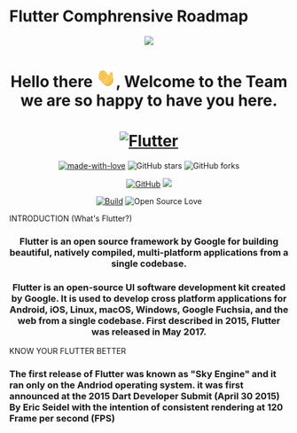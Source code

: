 # **Flutter Comphrensive Roadmap**

<p align="center"><img src="https://media.tenor.com/images/49e8bbc5b4245a62076c898a713e8a28/tenor.gif" width="150" style="margin-right:100" /></p>

<h1 align="center">Hello there <img src="https://raw.githubusercontent.com/ABSphreak/ABSphreak/master/gifs/Hi.gif" width="35" />, Welcome to the Team we are so happy to have you here.</h1>

<a href="https://flutter.dev/">
  <h1 align="center">
    <picture>
      <source media="(prefers-color-scheme: dark)" srcset="https://storage.googleapis.com/cms-storage-bucket/6e19fee6b47b36ca613f.png">
      <img alt="Flutter" src="https://storage.googleapis.com/cms-storage-bucket/c823e53b3a1a7b0d36a9.png">
    </picture>
  </h1>
</a>

<a><p align="center">[![made-with-love](https://img.shields.io/badge/Made%20with-💙-1f425f.svg)](https://flutter.dev/)
![GitHub stars](https://img.shields.io/github/stars/flutter/flutter?style=social) ![GitHub forks](https://img.shields.io/github/forks/flutter/flutter?style=social)</a></p> <p align="center"> <a href="https://github.com/"><img alt="GitHub" src="https://img.shields.io/badge/dynamic/json?logo=github&label=Followers&labelColor=282c34&color=181717&query=%24.data.totalSubs&url=https%3A%2F%2Fapi.spencerwoo.com%2Fsubstats%2F%3Fsource%3Dgithub%26queryKey%3Dflutter&longCache=true"/></a> <a href="https://github.com/flutter"><img src="https://komarev.com/ghpvc/?username=flutter"/></a> </p>
<a><p align="center">[![Build](https://github.com/Sangwan5688/BlackHole/actions/workflows/flutter.yml/badge.svg)](https://github.com/flutter/flutter/actions/workflows/flutter.yml) ![Open Source Love](https://badges.frapsoft.com/os/v2/open-source.svg?v=103)</p></a>

<p>INTRODUCTION (What's Flutter?)</p>

<h3 align="center">Flutter is an open source framework by Google for building beautiful, natively compiled, multi-platform applications from a single codebase.</h3>

<p><h3 align="center">Flutter is an open-source UI software development kit created by Google. It is used to develop cross platform applications for Android, iOS, Linux, macOS, Windows, Google Fuchsia, and the web from a single codebase.
First described in 2015, Flutter was released in May 2017. </h3></p>

<p>KNOW YOUR FLUTTER BETTER</p>

<h3 >The first release of Flutter was known as "Sky Engine" and it ran only on the Andriod operating system. it was first announced at the 2015 Dart Developer Submit (April 30 2015) By Eric Seidel with the intention of consistent rendering at 120 Frame per second (FPS)</h3>
